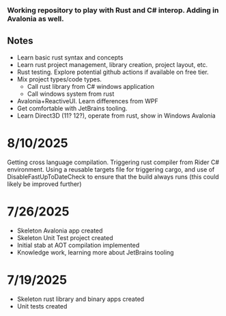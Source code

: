 ### Working repository to play with Rust and C# interop.  Adding in Avalonia as well.

## Notes

- Learn basic rust syntax and concepts
- Learn rust project management, library creation, project layout, etc.
- Rust testing.  Explore potential github actions if available on free tier.
- Mix project types/code types.  
  - Call rust library from C# windows application
  - Call windows system from rust
- Avalonia+ReactiveUI.  Learn differences from WPF
- Get comfortable with JetBrains tooling.
- Learn Direct3D (11?  12?), operate from rust, show in Windows Avalonia

# 8/10/2025
Getting cross language compilation.  Triggering rust compiler from Rider C# environment.
Using a reusable targets file for triggering cargo, and use of DisableFastUpToDateCheck to ensure
that the build always runs (this could likely be improved further)

# 7/26/2025
- Skeleton Avalonia app created
- Skeleton Unit Test project created
- Initial stab at AOT compilation implemented
- Knowledge work, learning more about JetBrains tooling


# 7/19/2025
- Skeleton rust library and binary apps created 
- Unit tests created

